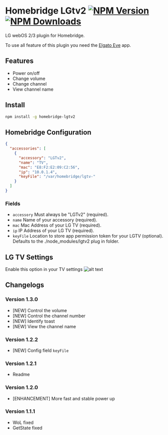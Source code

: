 # Homebridge LGtv2 [![NPM Version](https://img.shields.io/npm/v/homebridge-lgtv2.svg?style=flat-square)](https://npmjs.org/package/homebridge-lgtv2) [![NPM Downloads](https://img.shields.io/npm/dt/homebridge-lgtv2.svg?style=flat-square)](https://npmjs.org/package/homebridge-lgtv2)
LG webOS 2/3 plugin for Homebridge.

To use all feature of this plugin you need the [Elgato Eve](https://www.elgato.com/en/eve/eve-app) app.

## Features
* Power on/off
* Change volume
* Change channel
* View channel name

## Install
```bash
npm install -g homebridge-lgtv2
```

## Homebridge Configuration
```json
{
  "accessories": [
    {
      "accessory": "LGTv2",
      "name": "TV",
      "mac": "E8:F2:E2:09:C2:56",
      "ip": "10.0.1.4",
      "keyFile": "/var/homebridge/lgtv-"
    }
  ]
}
```

### Fields
- `accessory` Must always be "LGTv2" (required).
- `name` Name of your accessory (required).
- `mac` Mac Address of your LG TV (required).
- `ip` IP Address of your LG TV (required).
- `keyFile` Location to store app permission token for your LGTV (optional). Defaults to the ./node_modules/lgtv2 plug in folder.

## LG TV Settings
Enable this option in your TV settings
![alt text](https://s14.postimg.org/3p3fb9fgx/IMG_2750.jpg "TV settings")

## Changelogs
### Version 1.3.0
- [NEW] Control the volume
- [NEW] Control the channel number
- [NEW] Identify toast
- [NEW] View the channel name

### Version 1.2.2
- [NEW] Config field `keyFile`

### Version 1.2.1
- Readme

### Version 1.2.0
- [ENHANCEMENT] More fast and stable power up

### Version 1.1.1
- WoL fixed
- GetState fixed
